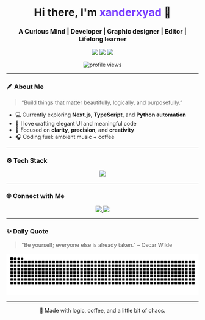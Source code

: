 <!-- 💜 Adaptive GitHub Profile by xanderxyad -->

<h1 align="center">Hi there, I'm <span style="color:#7A3FFF;">xanderxyad</span> 👋</h1>
<h3 align="center">A Curious Mind | Developer | Graphic designer | Editor | Lifelong learner</h3>

<!-- Adaptive Glow Badges -->
<p align="center">
  <picture>
    <source media="(prefers-color-scheme: dark)" srcset="https://img.shields.io/badge/Focus-Creativity-9B59B6?style=for-the-badge&logo=visualstudiocode&logoColor=white">
    <img src="https://img.shields.io/badge/Focus-Creativity-7A3FFF?style=for-the-badge&logo=visualstudiocode&logoColor=white">
  </picture>
  <picture>
    <source media="(prefers-color-scheme: dark)" srcset="https://img.shields.io/badge/Energy-Purple%20Glow-9B59B6?style=for-the-badge">
    <img src="https://img.shields.io/badge/Energy-Deep%20Purple-7A3FFF?style=for-the-badge">
  </picture>
  <picture>
    <source media="(prefers-color-scheme: dark)" srcset="https://img.shields.io/badge/Status-Always%20Learning-B57EDC?style=for-the-badge">
    <img src="https://img.shields.io/badge/Status-Always%20Learning-9932CC?style=for-the-badge">
  </picture>
</p>

<p align="center">
  <img src="https://komarev.com/ghpvc/?username=xanderxyad&label=Profile%20views&color=7A3FFF&style=flat-square" alt="profile views" />
</p>

---

### 🪶 About Me
> “Build things that matter beautifully, logically, and purposefully.”

- 💻 Currently exploring **Next.js**, **TypeScript**, and **Python automation**
- 🌌 I love crafting elegant UI and meaningful code  
- 🧩 Focused on **clarity**, **precision**, and **creativity**
- 🎧 Coding fuel: ambient music + coffee

---

### ⚙️ Tech Stack
<p align="center">
  <img src="https://skillicons.dev/icons?i=html,css,js,ts,react,nextjs,python,git,github,vscode,figma,blender,ae,ps,ai&theme=dark" />
</p>

---

### 🌐 Connect with Me
<p align="center">
  <a href="https://discord.com/users/1410341554899386408" target="_blank">
    <img src="https://skillicons.dev/icons?i=discord" height="40" />
  </a>
  <a href="https://www.instagram.com/irxyd.mp4" target="_blank">
    <img src="https://skillicons.dev/icons?i=instagram" height="40" />
  </a>
</p>

---

### ✨ Daily Quote
> <!--START_QUOTE-->
> "Be yourself; everyone else is already taken." – Oscar Wilde
> <!--END_QUOTE-->

<img src="https://raw.githubusercontent.com/xanderxyad/xanderxyad/output/snake.svg" alt="Snake animation" />

---

<p align="center">
  💜 Made with logic, coffee, and a little bit of chaos.
</p>
